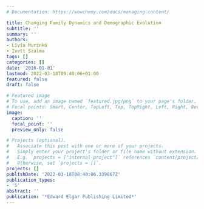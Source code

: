 ```yaml
---
# Documentation: https://wowchemy.com/docs/managing-content/

title: Changing Family Dynamics and Demographic Evolution
subtitle: ''
summary: ''
authors:
- Lívia Murinkó
- Ivett Szalma
tags: []
categories: []
date: '2016-01-01'
lastmod: 2022-03-18T09:40:06+01:00
featured: false
draft: false

# Featured image
# To use, add an image named `featured.jpg/png` to your page's folder.
# Focal points: Smart, Center, TopLeft, Top, TopRight, Left, Right, BottomLeft, Bottom, BottomRight.
image:
  caption: ''
  focal_point: ''
  preview_only: false

# Projects (optional).
#   Associate this post with one or more of your projects.
#   Simply enter your project's folder or file name without extension.
#   E.g. `projects = ["internal-project"]` references `content/project/deep-learning/index.md`.
#   Otherwise, set `projects = []`.
projects: []
publishDate: '2022-03-18T08:40:06.339867Z'
publication_types:
- '5'
abstract: ''
publication: '*Edward Elgar Publishing Limited*'
---
```

